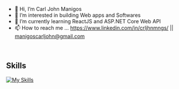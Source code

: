 - 👋 Hi, I’m Carl John Manigos
- 👀 I’m interested in building Web apps and Softwares
- 🌱 I’m currently learning ReactJS and ASP.NET Core Web API
- 📫 How to reach me ... 
https://www.linkedin.com/in/crljhnmngs/ ||
manigoscarljohn@gmail.com

<br />

<h2> Skills  </h2>

[![My Skills](https://skillicons.dev/icons?i=html,css,js,sass,tailwind,cs,php,mysql,dotnet,react,ts,git)](https://skillicons.dev)




